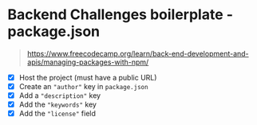 # Backend Challenges boilerplate - package.json

> https://www.freecodecamp.org/learn/back-end-development-and-apis/managing-packages-with-npm/

- [X] Host the project (must have a public URL)
- [X] Create an `"author"` key in `package.json`
- [X] Add a `"description"` key
- [X] Add the `"keywords"` key
- [X] Add the `"license"` field
